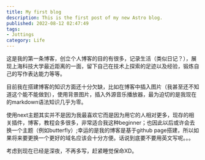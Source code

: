 ```yaml
---
title: My first blog
description: This is the first post of my new Astro blog.
published: 2022-08-12 02:47:49
tags: 
- Jottings
category: Life
---
```


这是我的第一条博客，创立个人博客的目的有很多，记录生活（类似日记？），展现上海科技大学最近距离的一面，留下自己在技术上探索的足迹以及经验，锻炼自己的写作表达能力等等。

<!-- more -->

目前我在搭建博客的知识方面还十分欠缺，比如在博客中插入图片（我甚至还不知道这个能不能做到），使用背景图片，插入外源音乐播放器，最为迫切的是我现在的markdown语法知识几乎为零。

使用next主题其实并不是因为我最喜欢它而是因为用它的人相对更多，现存的相关插件，博客，教程会多很多，非常适合我这种beginner；也因此以后或许会去换一个主题（例如butterfly）;幸运的是我的博客是基于github page搭建，所以如果将来要更换一个更好的域名应该会十分方便。话说到底要不要用英文写呢。。。

考虑到现在已经是深夜，不再多写，赶紧睡觉保命XD。
